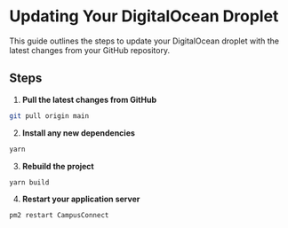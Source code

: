 # Updating Your DigitalOcean Droplet

This guide outlines the steps to update your DigitalOcean droplet with the latest changes from your GitHub repository.

## Steps

1. **Pull the latest changes from GitHub**

```bash
git pull origin main
```

2. **Install any new dependencies**

```bash
yarn
```
3. **Rebuild the project**

```bash
yarn build
```
4. **Restart your application server**

```bash
pm2 restart CampusConnect
```
